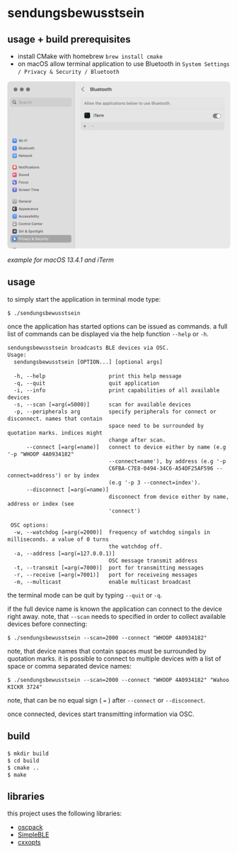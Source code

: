 # sendungsbewusstsein

## usage + build prerequisites

- install CMake with homebrew `brew install cmake`
- on macOS allow terminal application to use Bluetooth in `System Settings / Privacy & Security / Bluetooth` 

![allow-application-to-use-bluetooth](./assets/allow-application-to-use-bluetooth.png)

*example for macOS 13.4.1 and iTerm*

## usage

to simply start the application in terminal mode type:

```
$ ./sendungsbewusstsein
```

once the application has started options can be issued as commands. a full list of commands can be displayed via the help function `--help` or `-h`.

```
sendungsbewusstsein broadcasts BLE devices via OSC.
Usage:
  sendungsbewusstsein [OPTION...] [optional args]

  -h, --help                    print this help message
  -q, --quit                    quit application
  -i, --info                    print capabilities of all available devices
  -s, --scan [=arg(=5000)]      scan for available devices
  -p, --peripherals arg         specify peripherals for connect or disconnect. names that contain 
                                space need to be surrounded by quotation marks. indices might 
                                change after scan.
      --connect [=arg(=name)]   connect to device either by name (e.g '-p "WHOOP 4A0934182" 
                                --connect=name'), by address (e.g '-p 
                                C6FBA-C7E8-0494-34C6-A54DF25AF596 --connect=address') or by index 
                                (e.g '-p 3 --connect=index').
      --disconnect [=arg(=name)]
                                disconnect from device either by name, address or index (see 
                                'connect')

 OSC options:
  -w, --watchdog [=arg(=2000)]  frequency of watchdog singals in milliseconds. a value of 0 turns 
                                the watchdog off.
  -a, --address [=arg(=127.0.0.1)]
                                OSC message transmit address
  -t, --transmit [=arg(=7000)]  port for transmitting messages
  -r, --receive [=arg(=7001)]   port for receiveing messages
  -m, --multicast               enable multicast broadcast
```

the terminal mode can be quit by typing `--quit` or `-q`.

if the full device name is known the application can connect to the device right  away. note, that `--scan` needs to specified in order to collect available devices before connecting:

```
$ ./sendungsbewusstsein --scan=2000 --connect "WHOOP 4A0934182"
```

note, that device names that contain spaces must be surrounded by quotation marks. it is possible to connect to multiple devices with a list of space or comma separated device names:

```
$ ./sendungsbewusstsein --scan=2000 --connect "WHOOP 4A0934182" "Wahoo KICKR 3724"
```

note, that can be no equal sign ( `=` ) after `--connect` or `--disconnect`.

once connected, devices start transmitting information via OSC.

## build 

```
$ mkdir build
$ cd build
$ cmake ..
$ make
```

## libraries

this project uses the following libraries:

- [oscpack](https://github.com/RossBencina/oscpack)
- [SimpleBLE](https://github.com/OpenBluetoothToolbox/SimpleBLE)
- [cxxopts](https://github.com/jarro2783/cxxopts)
